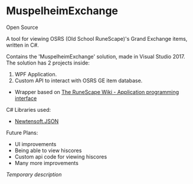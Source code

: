 # MuspelheimExchange

Open Source

A tool for viewing OSRS (Old School RuneScape)'s Grand Exchange items, written in C#.

Contains the 'MuspelheimExchange' solution, made in Visual Studio 2017.
The solution has 2 projects inside:
1) WPF Application.
2) Custom API to interact with OSRS GE item database. 
* Wrapper based on [The RuneScape Wiki - Application programming interface](https://runescape.fandom.com/wiki/Application_programming_interface)

C# Libraries used:
* [Newtensoft.JSON](https://github.com/JamesNK/Newtonsoft.Json)

Future Plans:
* UI improvements
* Being able to view hiscores
* Custom api code for viewing hiscores
* Many more improvements

*Temporary description*
